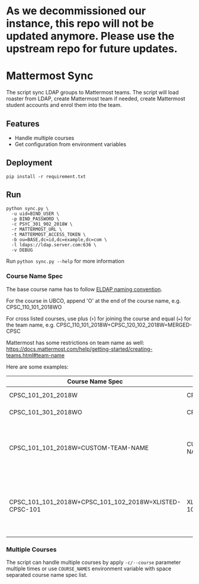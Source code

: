 # As we decommissioned our instance, this repo will not be updated anymore. Please use the upstream repo for future updates.

# Mattermost Sync

The script sync LDAP groups to Mattermost teams. The script will load
roaster from LDAP, create Mattermost team if needed, create Mattermost
student accounts and enrol them into the team.

## Features

* Handle multiple courses
* Get configuration from environment variables

## Deployment
```
pip install -r requirement.txt
```

## Run
```
python sync.py \
  -u uid=BIND_USER \
  -p BIND_PASSWORD \
  -c PSYC_301_902_2018W \
  -r MATTERMOST_URL \
  -t MATTERMOST_ACCESS_TOKEN \
  -b ou=BASE,dc=id,dc=example,dc=com \
  -l ldaps://ldap.server.com:636 \
  -v DEBUG
```

Run `python sync.py --help` for more information

### Course Name Spec

The base course name has to follow [ELDAP naming convention](https://confluence.it.ubc.ca/pages/viewpage.action?pageId=105318449).

For the course in UBCO, append 'O' at the end of the course name, e.g. CPSC_110_101_2018WO

For cross listed courses, use plus (`+`) for joining the course and equal (`=`) for the team name, e.g. CPSC_110_101_2018W+CPSC_120_102_2018W=MERGED-CPSC

Mattermost has some restrictions on team name as well: https://docs.mattermost.com/help/getting-started/creating-teams.html#team-name

Here are some examples:

| Course Name Spec | Team Name | Note |
|------------------|-----------|------|
| CPSC_101_201_2018W | CPSC10120118W | UBCV course |
| CPSC_101_301_2018WO | CPSC10130118WO | UBCO course |
| CPSC_101_101_2018W=CUSTOM-TEAM-NAME | CUSTOM-TEAM-NAME | Custom team name with linked the course |
| CPSC_101_101_2018W+CPSC_101_102_2018W=XLISTED-CPSC-101| XLISTED-CPSC-101 | Cross list two CPSC section and custom team name |

### Multiple Courses

The script can handle multiple courses by apply `-c/--course` parameter multiple times or use `COURSE_NAMES` environment variable with space separated course name spec list.
